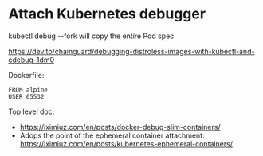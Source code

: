 # Attach Kubernetes debugger


kubectl debug --fork will copy the entire Pod spec

https://dev.to/chainguard/debugging-distroless-images-with-kubectl-and-cdebug-1dm0

Dockerfile:

    FROM alpine
    USER 65532

Top level doc:
- https://iximiuz.com/en/posts/docker-debug-slim-containers/
- Adops the point of the ephemeral container attachment:
  https://iximiuz.com/en/posts/kubernetes-ephemeral-containers/
